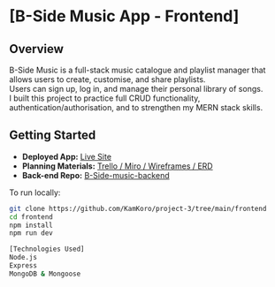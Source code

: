 # [B-Side Music App - Frontend]



## Overview
B-Side Music is a full-stack music catalogue and playlist manager that allows users to create, customise, and share playlists.  
Users can sign up, log in, and manage their personal library of songs.  
I built this project to practice full CRUD functionality, authentication/authorisation, and to strengthen my MERN stack skills.

## Getting Started
- **Deployed App:** [Live Site](https://your-deployed-link-here.com)  
- **Planning Materials:** [Trello / Miro / Wireframes / ERD](https://trello.com/b/vjtlclzz/project-3-music-app)  
- **Back-end Repo:** [B-Side-music-backend](https://github.com/KamKoro/project-3/tree/main/backend)  

To run locally:
```bash
git clone https://github.com/KamKoro/project-3/tree/main/frontend
cd frontend
npm install
npm run dev

[Technologies Used]
Node.js
Express
MongoDB & Mongoose
